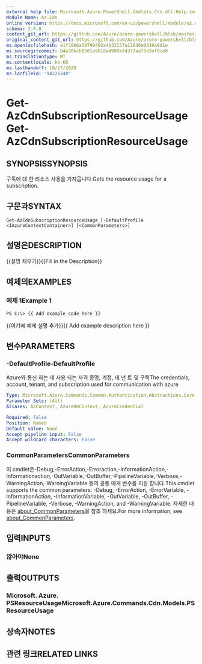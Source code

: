 ```yaml
---
external help file: Microsoft.Azure.PowerShell.Cmdlets.Cdn.dll-Help.xml
Module Name: Az.Cdn
online version: https://docs.microsoft.com/en-us/powershell/module/az.cdn/get-azcdnsubscriptionresourceusage
schema: 2.0.0
content_git_url: https://github.com/Azure/azure-powershell/blob/master/src/Cdn/Cdn/help/Get-AzCdnSubscriptionResourceUsage.md
original_content_git_url: https://github.com/Azure/azure-powershell/blob/master/src/Cdn/Cdn/help/Get-AzCdnSubscriptionResourceUsage.md
ms.openlocfilehash: e1f39b6a54799492a4b33157a126d0e0419a8d1e
ms.sourcegitcommit: b4a38bcb0501a9016a4998efd377aa75d3ef9ce8
ms.translationtype: MT
ms.contentlocale: ko-KR
ms.lasthandoff: 10/27/2020
ms.locfileid: "94226240"
---
```

# <span data-ttu-id="d1e4a-101">Get-AzCdnSubscriptionResourceUsage</span><span class="sxs-lookup"><span data-stu-id="d1e4a-101">Get-AzCdnSubscriptionResourceUsage</span></span>

## <span data-ttu-id="d1e4a-102">SYNOPSIS</span><span class="sxs-lookup"><span data-stu-id="d1e4a-102">SYNOPSIS</span></span>
<span data-ttu-id="d1e4a-103">구독에 대 한 리소스 사용을 가져옵니다.</span><span class="sxs-lookup"><span data-stu-id="d1e4a-103">Gets the resource usage for a subscription.</span></span>

## <span data-ttu-id="d1e4a-104">구문과</span><span class="sxs-lookup"><span data-stu-id="d1e4a-104">SYNTAX</span></span>

```
Get-AzCdnSubscriptionResourceUsage [-DefaultProfile <IAzureContextContainer>] [<CommonParameters>]
```

## <span data-ttu-id="d1e4a-105">설명은</span><span class="sxs-lookup"><span data-stu-id="d1e4a-105">DESCRIPTION</span></span>
<span data-ttu-id="d1e4a-106">{{설명 채우기}}</span><span class="sxs-lookup"><span data-stu-id="d1e4a-106">{{Fill in the Description}}</span></span>

## <span data-ttu-id="d1e4a-107">예제의</span><span class="sxs-lookup"><span data-stu-id="d1e4a-107">EXAMPLES</span></span>

### <span data-ttu-id="d1e4a-108">예제 1</span><span class="sxs-lookup"><span data-stu-id="d1e4a-108">Example 1</span></span>
```
PS C:\> {{ Add example code here }}
```

<span data-ttu-id="d1e4a-109">{{여기에 예제 설명 추가}}</span><span class="sxs-lookup"><span data-stu-id="d1e4a-109">{{ Add example description here }}</span></span>

## <span data-ttu-id="d1e4a-110">변수</span><span class="sxs-lookup"><span data-stu-id="d1e4a-110">PARAMETERS</span></span>

### <span data-ttu-id="d1e4a-111">-DefaultProfile</span><span class="sxs-lookup"><span data-stu-id="d1e4a-111">-DefaultProfile</span></span>
<span data-ttu-id="d1e4a-112">Azure와 통신 하는 데 사용 되는 자격 증명, 계정, 테 넌 트 및 구독</span><span class="sxs-lookup"><span data-stu-id="d1e4a-112">The credentials, account, tenant, and subscription used for communication with azure</span></span>

```yaml
Type: Microsoft.Azure.Commands.Common.Authentication.Abstractions.Core.IAzureContextContainer
Parameter Sets: (All)
Aliases: AzContext, AzureRmContext, AzureCredential

Required: False
Position: Named
Default value: None
Accept pipeline input: False
Accept wildcard characters: False
```

### <span data-ttu-id="d1e4a-113">CommonParameters</span><span class="sxs-lookup"><span data-stu-id="d1e4a-113">CommonParameters</span></span>
<span data-ttu-id="d1e4a-114">이 cmdlet은-Debug,-ErrorAction,-Erroraction,-InformationAction,-Informationaction,-OutVariable,-OutBuffer,-PipelineVariable,-Verbose,-WarningAction,-WarningVariable 등의 공통 매개 변수를 지원 합니다.</span><span class="sxs-lookup"><span data-stu-id="d1e4a-114">This cmdlet supports the common parameters: -Debug, -ErrorAction, -ErrorVariable, -InformationAction, -InformationVariable, -OutVariable, -OutBuffer, -PipelineVariable, -Verbose, -WarningAction, and -WarningVariable.</span></span> <span data-ttu-id="d1e4a-115">자세한 내용은 [about_CommonParameters](http://go.microsoft.com/fwlink/?LinkID=113216)을 참조 하세요.</span><span class="sxs-lookup"><span data-stu-id="d1e4a-115">For more information, see [about_CommonParameters](http://go.microsoft.com/fwlink/?LinkID=113216).</span></span>

## <span data-ttu-id="d1e4a-116">입력</span><span class="sxs-lookup"><span data-stu-id="d1e4a-116">INPUTS</span></span>

### <span data-ttu-id="d1e4a-117">않아야</span><span class="sxs-lookup"><span data-stu-id="d1e4a-117">None</span></span>

## <span data-ttu-id="d1e4a-118">출력</span><span class="sxs-lookup"><span data-stu-id="d1e4a-118">OUTPUTS</span></span>

### <span data-ttu-id="d1e4a-119">Microsoft. Azure. PSResourceUsage</span><span class="sxs-lookup"><span data-stu-id="d1e4a-119">Microsoft.Azure.Commands.Cdn.Models.PSResourceUsage</span></span>

## <span data-ttu-id="d1e4a-120">상속자</span><span class="sxs-lookup"><span data-stu-id="d1e4a-120">NOTES</span></span>

## <span data-ttu-id="d1e4a-121">관련 링크</span><span class="sxs-lookup"><span data-stu-id="d1e4a-121">RELATED LINKS</span></span>
